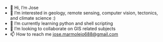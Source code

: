 - 👋 Hi, I’m Jose
- 👀 I’m interested in geology, remote sensing, computer vision, tectonics, and climate science :)
- 🌱 I’m currently learning python and shell scripting
- 💞️ I’m looking to collaborate on GIS related subjects
- 📫 How to reach me jose.marmolejo688@gmail.com

<!---
jmm688/jmm688 is a ✨ special ✨ repository because its `README.md` (this file) appears on your GitHub profile.
You can click the Preview link to take a look at your changes.
--->
